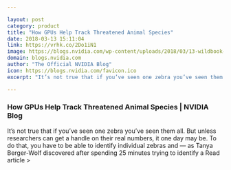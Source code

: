 ```yaml
---

layout: post
category: product
title: "How GPUs Help Track Threatened Animal Species"
date: 2018-03-13 15:11:04
link: https://vrhk.co/2Do1iN1
image: https://blogs.nvidia.com/wp-content/uploads/2018/03/13-wildbook-zebras.jpg
domain: blogs.nvidia.com
author: "The Official NVIDIA Blog"
icon: https://blogs.nvidia.com/favicon.ico
excerpt: "It’s not true that if you’ve seen one zebra you’ve seen them all. But unless researchers can get a handle on their real numbers, it one day may be. To do that, you have to be able to identify individual zebras and — as Tanya Berger-Wolf discovered after spending 25 minutes trying to identify a Read article &gt;"

---
```


### How GPUs Help Track Threatened Animal Species | NVIDIA Blog

It’s not true that if you’ve seen one zebra you’ve seen them all. But unless researchers can get a handle on their real numbers, it one day may be. To do that, you have to be able to identify individual zebras and — as Tanya Berger-Wolf discovered after spending 25 minutes trying to identify a Read article &gt;